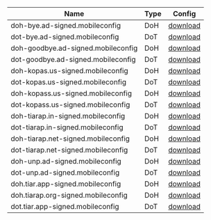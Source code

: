 | Name                               | Type  | Config                                                             |
| ---------------------------------- | ----- | ------------------------------------------------------------------ |
| doh-bye.ad-signed.mobileconfig     | DoH   | [download](https://tiar.app/c/doh-bye.ad-signed.mobileconfig)      |
| dot-bye.ad-signed.mobileconfig     | DoT   | [download](https://tiar.app/c/dot-bye.ad-signed.mobileconfig)      |
| doh-goodbye.ad-signed.mobileconfig | DoH   | [download](https://tiar.app/c/doh-goodbye.ad-signed.mobileconfig)  |
| dot-goodbye.ad-signed.mobileconfig | DoT   | [download](https://tiar.app/c/dot-goodbye.ad-signed.mobileconfig)  |
| doh-kopas.us-signed.mobileconfig   | DoH   | [download](https://tiar.app/c/doh-kopas.us-signed.mobileconfig)    |
| dot-kopas.us-signed.mobileconfig   | DoT   | [download](https://tiar.app/c/dot-kopas.us-signed.mobileconfig)    |
| doh-kopass.us-signed.mobileconfig  | DoH   | [download](https://tiar.app/c/doh-kopass.us-signed.mobileconfig)   |
| dot-kopass.us-signed.mobileconfig  | DoT   | [download](https://tiar.app/c/dot-kopass.us-signed.mobileconfig)   |
| doh-tiarap.in-signed.mobileconfig  | DoH   | [download](https://tiar.app/c/doh-tiarap.in-signed.mobileconfig)   |
| dot-tiarap.in-signed.mobileconfig  | DoT   | [download](https://tiar.app/c/dot-tiarap.in-signed.mobileconfig)   |
| doh-tiarap.net-signed.mobileconfig | DoH   | [download](https://tiar.app/c/doh-tiarap.net-signed.mobileconfig)  |
| dot-tiarap.net-signed.mobileconfig | DoT   | [download](https://tiar.app/c/dot-tiarap.net-signed.mobileconfig)  |
| doh-unp.ad-signed.mobileconfig     | DoH   | [download](https://tiar.app/c/doh-unp.ad-signed.mobileconfig)      |
| dot-unp.ad-signed.mobileconfig     | DoT   | [download](https://tiar.app/c/dot-unp.ad-signed.mobileconfig)      |
| doh.tiar.app-signed.mobileconfig   | DoH   | [download](https://tiar.app/c/doh.tiar.app-signed.mobileconfig)    |
| doh.tiarap.org-signed.mobileconfig | DoH   | [download](https://tiar.app/c/doh.tiarap.org-signed.mobileconfig)  |
| dot.tiar.app-signed.mobileconfig   | DoT   | [download](https://tiar.app/c/dot.tiar.app-signed.mobileconfig)    |
